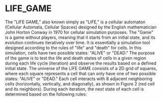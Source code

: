 # LIFE_GAME
 The "LIFE GAME," also known simply as "LIFE," is a cellular automaton (Cellular Automata, Cellular Spaces) designed by the English mathematician John Horton Conway in 1970 for cellular simulation purposes. The "Game" is a game without players, meaning that it starts from an initial state, and its evolution continues iteratively over time. It is essentially a simulation tool designed according to the rules of "life" and "death" for cells.  In this simulation, cells have two possible states: "ALIVE" or "DEAD."   The purpose of the game is to test the life and death states of cells in a given region during each life cycle (iteration) and observe the results based on a defined initial state.  The universe of the LIFE GAME consists of a 2D grid of squares, where each square represents a cell that can only have one of two possible states: "ALIVE" or "DEAD." Each cell interacts with 8 adjacent neighboring cells (horizontally, vertically, and diagonally), as shown in Figure 2 (red cell and its neighbors). During each iteration, the next state of each cell is determined based on the following rules:
